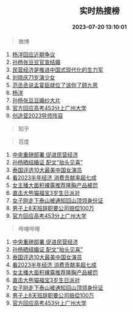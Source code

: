 <div align="center"><h2>实时热搜榜</h2><h4>2023-07-20 13:10:01</h4></div>

> 微博  

1. [杨洋回应近期争议](https://s.weibo.com/weibo?q=%23%E6%9D%A8%E6%B4%8B%E5%9B%9E%E5%BA%94%E8%BF%91%E6%9C%9F%E4%BA%89%E8%AE%AE%23&t=31&band_rank=1&Refer=top)<br />
2. [孙杨张豆豆官宣结婚](https://s.weibo.com/weibo?q=%23%E5%AD%99%E6%9D%A8%E5%BC%A0%E8%B1%86%E8%B1%86%E5%AE%98%E5%AE%A3%E7%BB%93%E5%A9%9A%23&t=31&band_rank=2&Refer=top)<br />
3. [民营经济是推进中国式现代化的生力军](https://s.weibo.com/weibo?q=%23%E6%B0%91%E8%90%A5%E7%BB%8F%E6%B5%8E%E6%98%AF%E6%8E%A8%E8%BF%9B%E4%B8%AD%E5%9B%BD%E5%BC%8F%E7%8E%B0%E4%BB%A3%E5%8C%96%E7%9A%84%E7%94%9F%E5%8A%9B%E5%86%9B%23&t=31&band_rank=3&Refer=top)<br />
4. [刘晓庆71岁演少女](https://s.weibo.com/weibo?q=%23%E5%88%98%E6%99%93%E5%BA%8671%E5%B2%81%E6%BC%94%E5%B0%91%E5%A5%B3%23&t=31&band_rank=4&Refer=top)<br />
5. [范丞丞说孟宴臣就位了该你了顾九思](https://s.weibo.com/weibo?q=%23%E8%8C%83%E4%B8%9E%E4%B8%9E%E8%AF%B4%E5%AD%9F%E5%AE%B4%E8%87%A3%E5%B0%B1%E4%BD%8D%E4%BA%86%E8%AF%A5%E4%BD%A0%E4%BA%86%E9%A1%BE%E4%B9%9D%E6%80%9D%23&t=31&band_rank=5&Refer=top)<br />
6. [杨洋](https://s.weibo.com/weibo?q=%E6%9D%A8%E6%B4%8B&t=31&band_rank=6&Refer=top)<br />
7. [孙杨张豆豆婚纱大片](https://s.weibo.com/weibo?q=%23%E5%AD%99%E6%9D%A8%E5%BC%A0%E8%B1%86%E8%B1%86%E5%A9%9A%E7%BA%B1%E5%A4%A7%E7%89%87%23&t=31&band_rank=7&Refer=top)<br />
8. [官方回应高考453分上广州大学](https://s.weibo.com/weibo?q=%23%E5%AE%98%E6%96%B9%E5%9B%9E%E5%BA%94%E9%AB%98%E8%80%83453%E5%88%86%E4%B8%8A%E5%B9%BF%E5%B7%9E%E5%A4%A7%E5%AD%A6%23&t=31&band_rank=8&Refer=top)<br />
9. [创造营2023导师阵容](https://s.weibo.com/weibo?q=%E5%88%9B%E9%80%A0%E8%90%A52023%E5%AF%BC%E5%B8%88%E9%98%B5%E5%AE%B9&t=31&band_rank=9&Refer=top)<br />

> 知乎  


> 百度  

1. [中央重磅部署 促进民营经济](https://www.baidu.com/s?wd=%E4%B8%AD%E5%A4%AE%E9%87%8D%E7%A3%85%E9%83%A8%E7%BD%B2+%E4%BF%83%E8%BF%9B%E6%B0%91%E8%90%A5%E7%BB%8F%E6%B5%8E&sa=fyb_news&rsv_dl=fyb_news)<br />
2. [孙杨晒结婚证 配文“抬头见喜”](https://www.baidu.com/s?wd=%E5%AD%99%E6%9D%A8%E6%99%92%E7%BB%93%E5%A9%9A%E8%AF%81+%E9%85%8D%E6%96%87%E2%80%9C%E6%8A%AC%E5%A4%B4%E8%A7%81%E5%96%9C%E2%80%9D&sa=fyb_news&rsv_dl=fyb_news)<br />
3. [泰国评选10大最美中国女演员](https://www.baidu.com/s?wd=%E6%B3%B0%E5%9B%BD%E8%AF%84%E9%80%8910%E5%A4%A7%E6%9C%80%E7%BE%8E%E4%B8%AD%E5%9B%BD%E5%A5%B3%E6%BC%94%E5%91%98&sa=fyb_news&rsv_dl=fyb_news)<br />
4. [看2023半年经济 消费贡献率超七成](https://www.baidu.com/s?wd=%E7%9C%8B2023%E5%8D%8A%E5%B9%B4%E7%BB%8F%E6%B5%8E+%E6%B6%88%E8%B4%B9%E8%B4%A1%E7%8C%AE%E7%8E%87%E8%B6%85%E4%B8%83%E6%88%90&sa=fyb_news&rsv_dl=fyb_news)<br />
5. [女主播大面积裸露推荐隆胸产品被罚](https://www.baidu.com/s?wd=%E5%A5%B3%E4%B8%BB%E6%92%AD%E5%A4%A7%E9%9D%A2%E7%A7%AF%E8%A3%B8%E9%9C%B2%E6%8E%A8%E8%8D%90%E9%9A%86%E8%83%B8%E4%BA%A7%E5%93%81%E8%A2%AB%E7%BD%9A&sa=fyb_news&rsv_dl=fyb_news)<br />
6. [直击大熊猫福宝3岁生日派对](https://www.baidu.com/s?wd=%E7%9B%B4%E5%87%BB%E5%A4%A7%E7%86%8A%E7%8C%AB%E7%A6%8F%E5%AE%9D3%E5%B2%81%E7%94%9F%E6%97%A5%E6%B4%BE%E5%AF%B9&sa=fyb_news&rsv_dl=fyb_news)<br />
7. [女子刚走下泰山被通知回山顶领身份证](https://www.baidu.com/s?wd=%E5%A5%B3%E5%AD%90%E5%88%9A%E8%B5%B0%E4%B8%8B%E6%B3%B0%E5%B1%B1%E8%A2%AB%E9%80%9A%E7%9F%A5%E5%9B%9E%E5%B1%B1%E9%A1%B6%E9%A2%86%E8%BA%AB%E4%BB%BD%E8%AF%81&sa=fyb_news&rsv_dl=fyb_news)<br />
8. [男子上8天班辞职要公司赔偿100万](https://www.baidu.com/s?wd=%E7%94%B7%E5%AD%90%E4%B8%8A8%E5%A4%A9%E7%8F%AD%E8%BE%9E%E8%81%8C%E8%A6%81%E5%85%AC%E5%8F%B8%E8%B5%94%E5%81%BF100%E4%B8%87&sa=fyb_news&rsv_dl=fyb_news)<br />
9. [官方回应高考453分上广州大学](https://www.baidu.com/s?wd=%E5%AE%98%E6%96%B9%E5%9B%9E%E5%BA%94%E9%AB%98%E8%80%83453%E5%88%86%E4%B8%8A%E5%B9%BF%E5%B7%9E%E5%A4%A7%E5%AD%A6&sa=fyb_news&rsv_dl=fyb_news)<br />

> 哔哩哔哩  

1. [中央重磅部署 促进民营经济](https://www.baidu.com/s?wd=%E4%B8%AD%E5%A4%AE%E9%87%8D%E7%A3%85%E9%83%A8%E7%BD%B2+%E4%BF%83%E8%BF%9B%E6%B0%91%E8%90%A5%E7%BB%8F%E6%B5%8E&sa=fyb_news&rsv_dl=fyb_news)<br />
2. [孙杨晒结婚证 配文“抬头见喜”](https://www.baidu.com/s?wd=%E5%AD%99%E6%9D%A8%E6%99%92%E7%BB%93%E5%A9%9A%E8%AF%81+%E9%85%8D%E6%96%87%E2%80%9C%E6%8A%AC%E5%A4%B4%E8%A7%81%E5%96%9C%E2%80%9D&sa=fyb_news&rsv_dl=fyb_news)<br />
3. [泰国评选10大最美中国女演员](https://www.baidu.com/s?wd=%E6%B3%B0%E5%9B%BD%E8%AF%84%E9%80%8910%E5%A4%A7%E6%9C%80%E7%BE%8E%E4%B8%AD%E5%9B%BD%E5%A5%B3%E6%BC%94%E5%91%98&sa=fyb_news&rsv_dl=fyb_news)<br />
4. [看2023半年经济 消费贡献率超七成](https://www.baidu.com/s?wd=%E7%9C%8B2023%E5%8D%8A%E5%B9%B4%E7%BB%8F%E6%B5%8E+%E6%B6%88%E8%B4%B9%E8%B4%A1%E7%8C%AE%E7%8E%87%E8%B6%85%E4%B8%83%E6%88%90&sa=fyb_news&rsv_dl=fyb_news)<br />
5. [女主播大面积裸露推荐隆胸产品被罚](https://www.baidu.com/s?wd=%E5%A5%B3%E4%B8%BB%E6%92%AD%E5%A4%A7%E9%9D%A2%E7%A7%AF%E8%A3%B8%E9%9C%B2%E6%8E%A8%E8%8D%90%E9%9A%86%E8%83%B8%E4%BA%A7%E5%93%81%E8%A2%AB%E7%BD%9A&sa=fyb_news&rsv_dl=fyb_news)<br />
6. [直击大熊猫福宝3岁生日派对](https://www.baidu.com/s?wd=%E7%9B%B4%E5%87%BB%E5%A4%A7%E7%86%8A%E7%8C%AB%E7%A6%8F%E5%AE%9D3%E5%B2%81%E7%94%9F%E6%97%A5%E6%B4%BE%E5%AF%B9&sa=fyb_news&rsv_dl=fyb_news)<br />
7. [女子刚走下泰山被通知回山顶领身份证](https://www.baidu.com/s?wd=%E5%A5%B3%E5%AD%90%E5%88%9A%E8%B5%B0%E4%B8%8B%E6%B3%B0%E5%B1%B1%E8%A2%AB%E9%80%9A%E7%9F%A5%E5%9B%9E%E5%B1%B1%E9%A1%B6%E9%A2%86%E8%BA%AB%E4%BB%BD%E8%AF%81&sa=fyb_news&rsv_dl=fyb_news)<br />
8. [男子上8天班辞职要公司赔偿100万](https://www.baidu.com/s?wd=%E7%94%B7%E5%AD%90%E4%B8%8A8%E5%A4%A9%E7%8F%AD%E8%BE%9E%E8%81%8C%E8%A6%81%E5%85%AC%E5%8F%B8%E8%B5%94%E5%81%BF100%E4%B8%87&sa=fyb_news&rsv_dl=fyb_news)<br />
9. [官方回应高考453分上广州大学](https://www.baidu.com/s?wd=%E5%AE%98%E6%96%B9%E5%9B%9E%E5%BA%94%E9%AB%98%E8%80%83453%E5%88%86%E4%B8%8A%E5%B9%BF%E5%B7%9E%E5%A4%A7%E5%AD%A6&sa=fyb_news&rsv_dl=fyb_news)<br />
